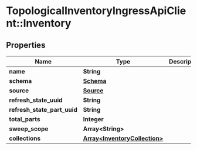 # TopologicalInventoryIngressApiClient::Inventory

## Properties
Name | Type | Description | Notes
------------ | ------------- | ------------- | -------------
**name** | **String** |  | [optional] 
**schema** | [**Schema**](Schema.md) |  | 
**source** | [**Source**](Source.md) |  | 
**refresh_state_uuid** | **String** |  | [optional] 
**refresh_state_part_uuid** | **String** |  | [optional] 
**total_parts** | **Integer** |  | [optional] 
**sweep_scope** | **Array&lt;String&gt;** |  | [optional] 
**collections** | [**Array&lt;InventoryCollection&gt;**](InventoryCollection.md) |  | [optional] 


